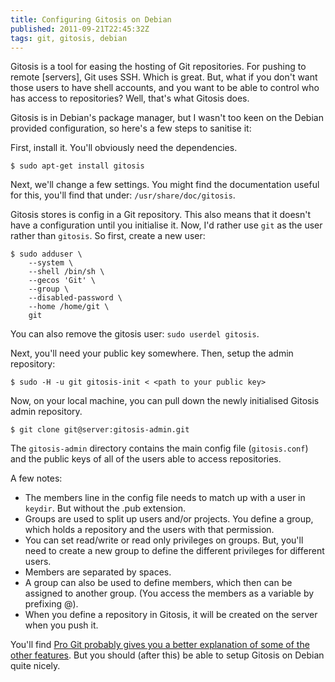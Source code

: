```yaml
---
title: Configuring Gitosis on Debian
published: 2011-09-21T22:45:32Z
tags: git, gitosis, debian
---
```


Gitosis is a tool for easing the hosting of Git repositories. For pushing to remote [servers], Git uses SSH. Which is great. But, what if you don't want those users to have shell accounts, and you want to be able to control who has access to repositories? Well, that's what Gitosis does.

Gitosis is in Debian's package manager, but I wasn't too keen on the Debian provided configuration, so here's a few steps to sanitise it:

First, install it. You'll obviously need the dependencies.

    $ sudo apt-get install gitosis

Next, we'll change a few settings. You might find the documentation useful for this, you'll find that under: `/usr/share/doc/gitosis`.

Gitosis stores is config in a Git repository. This also means that it doesn't have a configuration until you initialise it. Now, I'd rather use `git` as the user rather than `gitosis`. So first, create a new user:

    $ sudo adduser \
        --system \
        --shell /bin/sh \
        --gecos 'Git' \
        --group \
        --disabled-password \
        --home /home/git \
        git

You can also remove the gitosis user: `sudo userdel gitosis`.

Next, you'll need your public key somewhere. Then, setup the admin repository:

    $ sudo -H -u git gitosis-init < <path to your public key>

Now, on your local machine, you can pull down the newly initialised Gitosis admin repository. 

    $ git clone git@server:gitosis-admin.git

The `gitosis-admin` directory contains the main config file (`gitosis.conf`) and the public keys of all of the users able to access repositories.

A few notes:

* The members line in the config file needs to match up with a user in `keydir`. But without the .pub extension.
* Groups are used to split up users and/or projects. You define a group, which holds a repository and the users with that permission.
* You can set read/write or read only privileges on groups. But, you'll need to create a new group to define the different privileges for different users.
* Members are separated by spaces.
* A group can also be used to define members, which then can be assigned to another group. (You access the members as a variable by prefixing @).
* When you define a repository in Gitosis, it will be created on the server when you push it.

You'll find [Pro Git probably gives you a better explanation of some of the other features](http://progit.org/book/ch4-7.html). But you should (after this) be able to setup Gitosis on Debian quite nicely.

